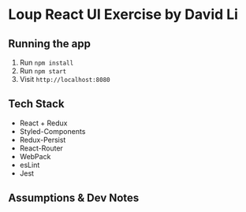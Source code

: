 # Loup React UI Exercise by David Li

## Running the app
1. Run `npm install`
2. Run `npm start`
3. Visit `http://localhost:8080`

## Tech Stack
- React + Redux
- Styled-Components
- Redux-Persist
- React-Router
- WebPack
- esLint
- Jest

## Assumptions & Dev Notes
